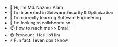 - 👋 Hi, I’m Md. Nazmul Alam
- 👀 I’m interested in Software Security & Optimization
- 🌱 I’m currently learning Software Engineering
- 💞️ I’m looking to collaborate on ...
- 📫 How to reach me >> Email
- 😄 Pronouns: He/His/Him
- ⚡ Fun fact: I even don't know 

<!---
nazmul11011/nazmul11011 is a ✨ special ✨ repository because its `README.md` (this file) appears on your GitHub profile.
You can click the Preview link to take a look at your changes.
--->

